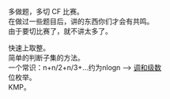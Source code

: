 多做题，多切 CF 比赛。<br />
在做过一些题目后，讲的东西你们才会有共鸣。<br />
由于要切比赛了，就不讲太多了。<br />

快速上取整。<br />
简单的判断子集的方法。<br />
一个常识：n+n/2+n/3+...约为nlogn --> [调和级数](http://zh.wikipedia.org/wiki/%E8%B0%83%E5%92%8C%E7%BA%A7%E6%95%B0)<br />
位枚举。<br />
KMP。<br />
